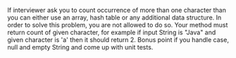 If interviewer ask you to count occurrence of more than one character than you can either use an array, hash table or any additional data structure. In order to solve this problem, you are not allowed to do so. Your method must return count of given character, for example if input String is "Java" and given character is 'a' then it should return 2. Bonus point if you handle case, null and empty String and come up with unit tests.
